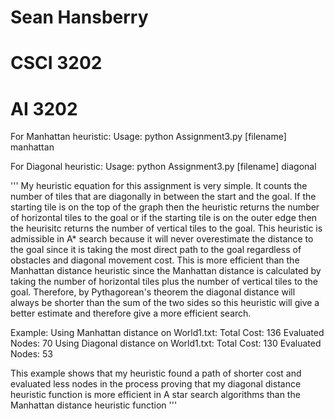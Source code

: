 # Sean Hansberry
# CSCI 3202
# AI 3202

For Manhattan heuristic:
	Usage: python Assignment3.py [filename] manhattan
	
For Diagonal heuristic:
	Usage: python Assignment3.py [filename] diagonal
	
'''
My heuristic equation for this assignment is very simple.
It counts the number of tiles that are diagonally in between the start and 
the goal. If the starting tile is on the top of the graph then the heuristic
returns the number of horizontal tiles to the goal or if the starting
tile is on the outer edge then the heurisitc returns the number of vertical 
tiles to the goal. This heuristic is admissible in A* search because it
will never overestimate the distance to the goal since it is taking the most 
direct path to the goal regardless of obstacles and diagonal movement cost.
This is more efficient than the Manhattan distance heuristic since the Manhattan
distance is calculated by taking the number of horizontal tiles plus the number
of vertical tiles to the goal. Therefore, by Pythagorean's theorem the diagonal
distance will always be shorter than the sum of the two sides so this heuristic
will give a better estimate and therefore give a more efficient search.

Example:
Using Manhattan distance on World1.txt:
	Total Cost: 136
	Evaluated Nodes: 70
Using Diagonal distance on World1.txt:
	Total Cost: 130
	Evaluated Nodes: 53		

This example shows that my heuristic found a path of shorter cost 
and evaluated less nodes in the process proving that my diagonal 
distance heuristic function is more efficient in A star search algorithms
than the Manhattan distance heuristic function 
'''
